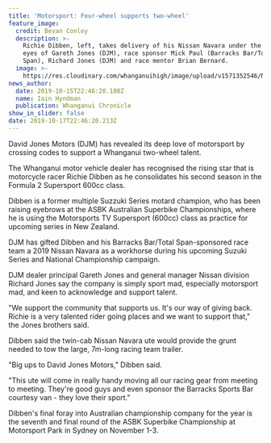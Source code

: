 ```yaml
---
title: 'Motorsport: Four-wheel supports two-wheel'
feature_image:
  credit: Bevan Conley
  description: >-
    Richie Dibben, left, takes delivery of his Nissan Navara under the watchful
    eyes of Gareth Jones (DJM), race sponsor Mick Paul (Barracks Bar/Total
    Span), Richard Jones (DJM) and race mentor Brian Bernard.
  image: >-
    https://res.cloudinary.com/whanganuihigh/image/upload/v1571352546/News/Richie-Dibben-Chron_16.10.19.jpg
news_author:
  date: 2019-10-15T22:46:20.180Z
  name: Iain Hyndman
  publication: Whanganui Chronicle
show_in_slider: false
date: 2019-10-17T22:46:20.213Z
---
```

David Jones Motors (DJM) has revealed its deep love of motorsport by crossing codes to support a Whanganui two-wheel talent.

The Whanganui motor vehicle dealer has recognised the rising star that is motorcycle racer Richie Dibben as he consolidates his second season in the Formula 2 Supersport 600cc class.

Dibben is a former multiple Suzzuki Series motard champion, who has been raising eyebrows at the ASBK Australian Superbike Championships, where he is using the Motorsports TV Supersport (600cc) class as practice for upcoming series in New Zealand.

DJM has gifted Dibben and his Barracks Bar/Total Span-sponsored race team a 2019 Nissan Navara as a workhorse during his upcoming Suzuki Series and National Championship campaign.

DJM dealer principal Gareth Jones and general manager Nissan division Richard Jones say the company is simply sport mad, especially motorsport mad, and keen to acknowledge and support talent.

"We support the community that supports us. It's our way of giving back. Richie is a very talented rider going places and we want to support that," the Jones brothers said.

Dibben said the twin-cab Nissan Navara ute would provide the grunt needed to tow the large, 7m-long racing team trailer.

"Big ups to David Jones Motors," Dibben said.

"This ute will come in really handy moving all our racing gear from meeting to meeting. They're good guys and even sponsor the Barracks Sports Bar courtesy van - they love their sport."

Dibben's final foray into Australian championship company for the year is the seventh and final round of the ASBK Superbike Championship at Motorsport Park in Sydney on November 1-3.

